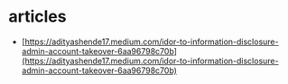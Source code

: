 # articles

* [https://adityashende17.medium.com/idor-to-information-disclosure-admin-account-takeover-6aa96798c70b](https://adityashende17.medium.com/idor-to-information-disclosure-admin-account-takeover-6aa96798c70b)

